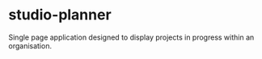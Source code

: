 # studio-planner
Single page application designed to display projects in progress within an organisation.